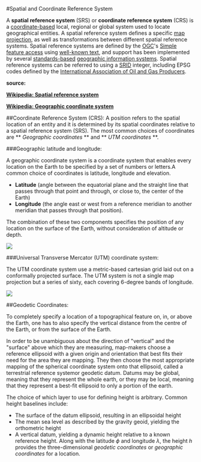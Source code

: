 
#Spatial and Coordinate Reference System

A **spatial reference system** (SRS) or **coordinate reference system** (CRS) is a [coordinate-based](https://en.wikipedia.org/wiki/Coordinate_system) local, regional or global system used to locate geographical entities. A spatial reference system defines a specific [map projection](https://en.wikipedia.org/wiki/Map_projection), as well as transformations between different spatial reference systems. Spatial reference systems are defined by the [OGC](https://en.wikipedia.org/wiki/Open_Geospatial_Consortium)'s [Simple feature access](https://en.wikipedia.org/wiki/Simple_feature_access) using [well-known text](https://en.wikipedia.org/wiki/Well-known_text), and support has been implemented by several [standards-based](https://en.wikipedia.org/wiki/Technical_standard) [geographic information systems](https://en.wikipedia.org/wiki/Geographic_information_system). Spatial reference systems can be referred to using a [SRID](https://en.wikipedia.org/wiki/SRID) integer, including EPSG codes defined by the [International Association of Oil and Gas Producers](https://en.wikipedia.org/wiki/International_Association_of_Oil_and_Gas_Producers).

**source:** 

**[Wikipedia: Spatial reference system](https://en.wikipedia.org/wiki/Spatial_reference_system)**

**[Wikipedia: Geographic coordinate system](https://en.wikipedia.org/wiki/Geographic_coordinate_system)**

##Coordinate Reference System (CRS):
A position refers to the spatial location of an entity and it is determined by its spatial coordinates relative to a spatial reference system (SRS).
The most common choices of coordinates are ** *Geographic coordinates* ** and ** *UTM coordinates* **.


###Geographic latitude and longitude:
    
   A geographic coordinate system is a coordinate system that enables every location on the Earth to be specified by a set of numbers or letters.A common choice of coordinates is latitude, longitude and elevation.
    
   * **Latitude** (angle between the equatorial plane and the straight line that passes through that point and through, or close to, the center of the Earth)
   * **Longitude** (the angle east or west from a reference meridian to another meridian that passes through that position). 

The combination of these two components specifies the position of any location on the surface of the Earth, without consideration of altitude or depth. 

<img src="../images/ECEF.svg">

###Universal Transverse Mercator (UTM) coordinate system:

   The UTM coordinate system use a metric-based cartesian grid laid out on a conformally projected surface. The UTM system is not a single map projection but a series of sixty, each covering 6-degree bands of longitude.
   
   
<img src="../images/utmzone.svg">

##Geodetic Coordinates:
   
   To completely specify a location of a topographical feature on, in, or above the Earth, one has to also specify the vertical distance from the centre of the Earth, or from the surface of the Earth.
    
   In order to be unambiguous about the direction of "vertical" and the "surface" above which they are measuring, map-makers choose a reference ellipsoid with a given origin and orientation that best fits their need for the area they are mapping. They then choose the most appropriate mapping of the spherical coordinate system onto that ellipsoid, called a terrestrial reference systemor geodetic datum. Datums may be global, meaning that they represent the whole earth, or they may be local, meaning that they represent a best-fit ellipsoid to only a portion of the earth.
    
   The choice of which layer to use for defining height is arbitrary. Common height baselines include:
   * The surface of the datum ellipsoid, resulting in an ellipsoidal height
   * The mean sea level as described by the gravity geoid, yielding the orthometric height
   * A vertical datum, yielding a dynamic height relative to a known reference height.
Along with the latitude $\phi$ and longitude $\lambda$, the height $h$ provides the three-dimensional *geodetic coordinates* or *geographic coordinates* for a location.

